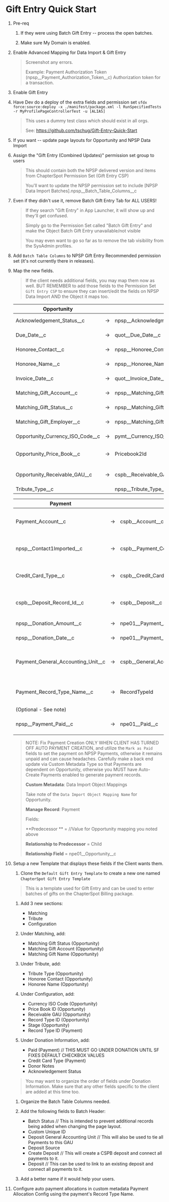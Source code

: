 # Gift Entry Quick Start
1. Pre-req

   1. If they were using Batch Gift Entry -- process the open batches.

   1. Make sure My Domain is enabled.

1. Enable Advanced Mapping for Data Import & Gift Entry
   > Screenshot any errors.
   >
   > Example:  Payment Authorization Token (npsp__Payment_Authorization_Token__c) Authorization token for a transaction.

1. Enable Gift Entry

1. Have Dev do a deploy of the extra fields and permission set
`sfdx force:source:deploy -x ./manifest/package.xml -l RunSpecifiedTests -r MyProfilePageControllerTest -u [ALIAS]`
   > This uses a dummy test class which should exist in all orgs.
   > 
   > See: https://github.com/tschug/Gift-Entry-Quick-Start

1. If you want -- update page layouts for Opportunity and NPSP Data Import

1. Assign the "Gift Entry (Combined Updates)" permission set group to users
   > This should contain both the NPSP delivered version and items from ChapterSpot Permission Set (Gift Entry CSP)
   > 
   > You'll want to update the NPSP permission set to include [NPSP Data Import Batches].npsp__Batch_Table_Columns__c

1. Even if they didn't use it, remove Batch Gift Entry Tab for ALL USERS!
   > If they search "Gift Entry" in App Launcher, it will show up and they'll get confused.
   > 
   > Simply go to the Permission Set called "Batch Gift Entry" and make the Object Batch Gift Entry unavailable/not visible
   >
   > You may even want to go so far as to remove the tab visibility from the SysAdmin profiles.

1. Add `Batch Table Columns` to NPSP Gift Entry Recommended permission set (it's not currently there in releases).

1. Map the new fields.
   > If the client needs additional fields, you may map them now as well.  BUT REMEMBER to add those fields to the Permission Set `Gift Entry CSP` to ensure they can insert/edit the fields on NPSP Data Import AND the Object it maps too.

   | **Opportunity**                    |   |                                  |                                    |
   |------------------------------------|:-:|----------------------------------|------------------------------------|
   | Acknowledgement_Status__c          | → | npsp__Acknowledgment_Status__c   | Acknowledgement Status             |
   | Due_Date__c                        | → | quot__Due_Date__c                | Due Date (for cspb)                |
   | Honoree_Contact__c                 | → | npsp__Honoree_Contact__c         | Honoree Contact (lookup)           |
   | Honoree_Name__c                    | → | npsp__Honoree_Name__c            | Honoree Name (text if no lookup)   |
   | Invoice_Date__c                    | → | quot__Invoice_Date__c            | Invoice Date (for cspb)            |
   | Matching_Gift_Account__c           | → | npsp__Matching_Gift_Account__c   | Matching Gift Account (lookup)     |
   | Matching_Gift_Status__c            | → | npsp__Matching_Gift_Status__c    | Matching Gift Status               |
   | Matching_Gift_Employer__c          | → | npsp__Matching_Gift_Employer__c  | Matching Gift Employer             |
   | Opportunity_Currency_ISO_Code__c   | → | pymt__Currency_ISO_Code__c       | Currency ISO Code (for cspb)       |
   | Opportunity_Price_Book__c          | → | Pricebook2Id                     | Price Book (lookup) (for cspb)     |
   | Opportunity_Receivable_GAU__c      | → | cspb__Receivable_GAU__c          | Receivable GAU (lookup) (for cspb) |
   | Tribute_Type__c                    |   | npsp__Tribute_Type__c            | Tribute Type                       |

   |**Payment**                         |   |                                  |                                    |
   |------------------------------------|:-:|----------------------------------|------------------------------------|
   | Payment_Account__c                 | → | cspb__Account__c                 | Account (lookup) (for cspb)        |
   | npsp__Contact1Imported__c          | → | cspb__Payment_Contact__c         | Contact (lookup) (for cspb)        |
   | Credit_Card_Type__c                | → | cspb__Credit_Card_Type__c        | Credit Card Type (optional)        |
   | cspb__Deposit_Record_Id__c         | → | cspb__Deposit__c                 | Deposit (lookup) (for cspb)        |
   | npsp__Donation_Amount__c           | → | npe01__Payment_Amount__c         | Payment Amount                     |
   | npsp__Donation_Date__c             | → | npe01__Payment_Date__c           | Payment Date                       |
   | Payment_General_Accounting_Unit__c | → | cspb__General_Accounting_Unit__c | Payment GAU (lookup) (for cspb)    |
   | Payment_Record_Type_Name__c        | → | RecordTypeId                     | Payment Record Type (for cspb)     |
   | (Optional - See note)              |   |                                  |                                    |
   | npsp__Payment_Paid__c              | → | npe01__Paid__c                   | Paid indicator (T/F)               |

   > NOTE:  Fix Payment Creation ONLY WHEN CLIENT HAS TURNED OFF AUTO PAYMENT CREATION, and utilize the `Mark as Paid` fields to set the payment on NPSP Payments, otherwise it remains unpaid and can cause headaches.
   > Carefully make a back end update via Custom Metadata Type so that Payments are dependent on Opportunity, otherwise you MUST have Auto-Create Payments enabled to generate payment records.
   > 
   > **Custom Metadata**:  Data Import Object Mappings
   >
   > Take note of the `Data Import Object Mapping Name` for Opportunity.
   >
   > **Manage Record**:  Payment
   >
   > Fields:
   >
   >    **Predecessor ** = //Value for Opportunity mapping you noted above
   >
   >    **Relationship to Predecessor** = Child
   >
   >    **Relationship Field** = npe01__Opportunity__c

1. Setup a new Template that displays these fields if the Client wants them.

   1. Clone the `Default Gift Entry Template` to create a new one named `ChapterSpot Gift Entry Template`
   > This is a template used for Gift Entry and can be used to enter batches of gifts on the ChapterSpot Billing package.

   1. Add 3 new sections:
      - Matching
      - Tribute
      - Configuration

   1. Under Matching, add:
      - Matching Gift Status (Opportunity)
      - Matching Gift Account (Opportunity)
      - Matching Gift Name (Opportunity)

   1. Under Tribute, add:
      - Tribute Type (Opportunity)
      - Honoree Contact (Opportunity)
      - Honoree Name (Opportunity)

   1. Under Configuration, add:
      - Currency ISO Code (Opportunity)
      - Price Book ID (Opportunity)
      - Receivable GAU (Opportunity)
      - Record Type ID (Opportunity)
      - Stage (Opportunity)
      - Record Type ID (Payment)

   1. Under Donation Information, add:
      - Paid (Payment) // THIS MUST GO UNDER DONATION UNTIL SF FIXES DEFAULT CHECKBOX VALUES
      - Credit Card Type (Payment) 
      - Donor Notes
      - Acknowledgement Status

   > You may want to organize the order of fields under Donation Information.
   > Make sure that any other fields specific to the client are added at this time too.

   1. Organize the Batch Table Columns needed.

   1. Add the following fields to Batch Header:
      - Batch Status	// This is intended to prevent additional records being added when changing the page layout.
      - Custom Unique ID
      - Deposit General Accounting Unit // This will also be used to tie all Payments to this GAU
      - Deposit Source
      - Create Deposit // This will create a CSPB deposit and connect all payments to it.
      - Deposit // This can be used to link to an existing deposit and connect all payments to it.

   1. Add a better name if it would help your users.

1. Configure auto payment allocations in custom metadata Payment Allocation Config using the payment's Record Type Name.